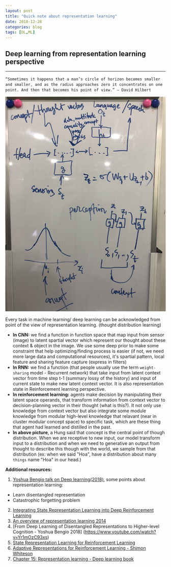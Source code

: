 ```yaml
---
layout: post
title: "Quick note about representation learning"
date: 2018-12-28
categories: blog
tags: [DL,ML]
---
```

## Deep learning from representation learning perspective
----

`“Sometimes it happens that a man’s circle of horizon becomes smaller and smaller, and as the radius approaches zero it concentrates on one point. And then that becomes his point of view.” — David Hilbert`

![](https://raw.githubusercontent.com/thesunkid19/blog/gh-pages/img/representation-ahung.jpg)

Every task in machine learning/ deep learning can be acknowledged from point of the view of representation learning. (thought distribution learning) 
- **In CNN:** we find a function in function space that map input from sensor (image) to latent spartial vector which represent our thought about these context & object in the image. We use some deep prior to  make some constraint that help optimizing/finding process is easier (if not, we need more large data and computational resources), it's spartial pattern, local feature and sharing feature capture (express in filters)
- **In RNN:** we find a function (that people usually use the term `weight-sharing` model - Recurrent network) that take input from latent context vector from time step t-1 (summary lossy of the history) and input of current state to make new latent context vector. It is also representation state in Reinforcement learning perspective. 
- **In reinforcement learning:** agents make decision by manipulating their latent space operands, that transform information from context vector to decision-planning vector in their thought (what is this?). It not only use knowledge from context vector but also integrate some module knowledge from modular high-level knowledge that relavant (near in cluster modular concept space) to specific task, which are these thing that agent had learned and distilled in the past.
- **In above picture**, a Hung said that concept is the central point of though distribution. When we are receptive to new input, our model transform input to a distribution and when we need to generative an output from thought to describe this though with the world, we sample from that distribution (ex: when we said "Hoa", have a distribution about many `things` name "Hoa" in our head.)
 

**Additional resources:**
1. [Yoshua Bengio talk on Deep learning(2018)](https://www.youtube.com/watch?v=azOmzumh0vQ), some points about representation learning:
- Learn disentangled representation
- Catastrophic forgetting problem 
2. [Integrating State Representation Learning into Deep Reinforcement Learning](http://www.jenskober.de/publications/deBruin2018RA-L.pdf) 
3. [An overview of representation learning 2014](https://arxiv.org/pdf/1206.5538.pdf)
4. [From Deep Learning of Disentangled Representations to Higher-level Cognition - Yoshua Bengio 2018] (https://www.youtube.com/watch?v=Yr1mOzC93xs)
5. [State Representation Learning for Reinforcement Learning](https://www.youtube.com/watch?v=mx6L-QJMYqQ)
6. [Adaptive Representations for Reinforcement Learning - Shimon Whiteson](http://www.cs.ox.ac.uk/people/shimon.whiteson/pubs/whitesonbook10.pdf) 
7. [Chapter 15: Representation learning - Deep learning book](https://www.deeplearningbook.org/contents/representation.html)
	



 


